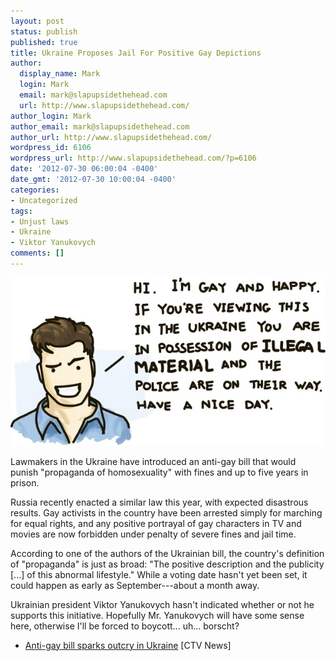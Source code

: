 ```yaml
---
layout: post
status: publish
published: true
title: Ukraine Proposes Jail For Positive Gay Depictions
author:
  display_name: Mark
  login: Mark
  email: mark@slapupsidethehead.com
  url: http://www.slapupsidethehead.com/
author_login: Mark
author_email: mark@slapupsidethehead.com
author_url: http://www.slapupsidethehead.com/
wordpress_id: 6106
wordpress_url: http://www.slapupsidethehead.com/?p=6106
date: '2012-07-30 06:00:04 -0400'
date_gmt: '2012-07-30 10:00:04 -0400'
categories:
- Uncategorized
tags:
- Unjust laws
- Ukraine
- Viktor Yanukovych
comments: []
---
```

![Hi. I'm gay and happy. If you're viewing this in the Ukraine you are in possession of illegal material and the police are on their way. Have a nice day.](/wp-content/media/2012/07/illegal-material.jpg "Run. RUN NOW!")

Lawmakers in the Ukraine have introduced an anti-gay bill that would punish "propaganda of homosexuality" with fines and up to five years in prison.

Russia recently enacted a similar law this year, with expected disastrous results. Gay activists in the country have been arrested simply for marching for equal rights, and any positive portrayal of gay characters in TV and movies are now forbidden under penalty of severe fines and jail time.

According to one of the authors of the Ukrainian bill, the country's definition of "propaganda" is just as broad: "The positive description and the publicity [...] of this abnormal lifestyle." While a voting date hasn't yet been set, it could happen as early as September---about a month away.

Ukrainian president Viktor Yanukovych hasn't indicated whether or not he supports this initiative. Hopefully Mr. Yanukovych will have some sense here, otherwise I'll be forced to boycott... uh... borscht?

- [Anti-gay bill sparks outcry in Ukraine](http://www.ctvnews.ca/politics/anti-gay-bill-sparks-outcry-in-ukraine-1.889864) [CTV News]
